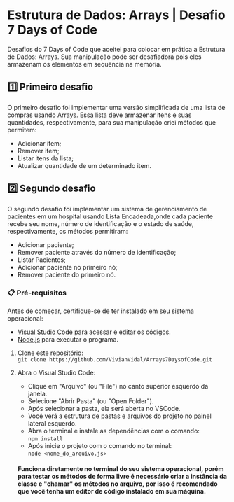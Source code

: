 # Estrutura de Dados: Arrays | Desafio 7 Days of Code

Desafios do 7 Days of Code que aceitei para colocar em prática a Estrutura de Dados: Arrays.
Sua manipulação pode ser desafiadora pois eles armazenam os elementos em sequência na memória.

## 1️⃣ Primeiro desafio 

O primeiro desafio foi implementar uma versão simplificada de uma lista de compras usando Arrays. Essa lista deve armazenar itens e suas quantidades, respectivamente, para sua manipulação criei métodos que permitem:
- Adicionar item;
- Remover item;
- Listar itens da lista;
- Atualizar quantidade de um determinado item.

## 2️⃣ Segundo desafio

O segundo desafio foi implementar um sistema de gerenciamento de pacientes em um hospital usando Lista Encadeada,onde cada paciente recebe seu nome, número de identificação e o estado de saúde, respectivamente, os métodos permitiram:
- Adicionar paciente;
- Remover paciente através do número de identificação;
- Listar Pacientes;
- Adicionar paciente no primeiro nó;
- Remover paciente do primeiro nó.


### 📋 Pré-requisitos

Antes de começar, certifique-se de ter instalado em seu sistema operacional:
* [Visual Studio Code](https://code.visualstudio.com/) para acessar e editar os códigos.
* [Node.js](https://nodejs.org/en/download/current) para executar o programa.

1. Clone este repositório:
   <br>
   ```git clone https://github.com/VivianVidal/Arrays7DaysofCode.git```

2. Abra o Visual Studio Code:
   * Clique em "Arquivo" (ou "File") no canto superior esquerdo da janela.
   * Selecione "Abrir Pasta" (ou "Open Folder").
   * Após selecionar a pasta, ela será aberta no VSCode.
   * Você verá a estrutura de pastas e arquivos do projeto no painel lateral esquerdo.
   * Abra o terminal e instale as dependências com o comando:
     <br>
     ```npm install```
   * Após inicie o projeto com o comando no terminal:
     <br>
     ```node <nome_do_arquivo.js>```

   #### Funciona diretamente no terminal do seu sistema operacional, porém para testar os métodos de forma livre é necessário criar a instância da classe e "chamar" os métodos no arquivo, por isso é recomendado que você tenha um editor de código instalado em sua máquina.
     



